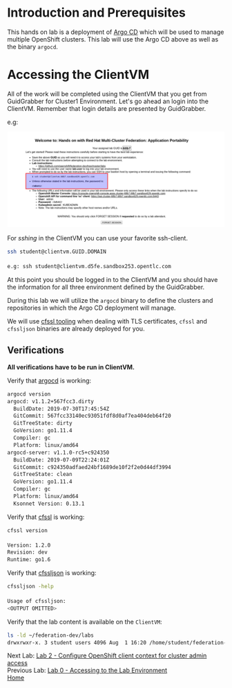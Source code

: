 <a id="markdown-introduction-and-prerequisites" name="introduction-and-prerequisites"></a>
# Introduction and Prerequisites

This hands on lab is a deployment of [Argo CD](https://github.com/argoproj/argo-cd) which will be used to manage multiple OpenShift
clusters. This lab will use the Argo CD above as well as the binary `argocd`.

<a id="markdown-accessing-the-clientvm" name="accessing-the-clientvm"></a>
# Accessing the ClientVM
All of the work will be completed using the ClientVM that you get from GuidGrabber for Cluster1 Environment. Let's go ahead an login into the ClientVM. Remember that login details are presented by GuidGrabber.

e.g:

![SSH Details GuidGrabber](assets/ssh-details-gg.png)

For *sshing* in the ClientVM you can use your favorite ssh-client.

~~~sh
ssh student@clientvm.GUID.DOMAIN

e.g: ssh student@clientvm.d5fe.sandbox253.opentlc.com
~~~

At this point you should be logged in to the ClientVM and you should have the information for all three environment defined by the GuidGrabber.

During this lab we will utilize the `argocd` binary to define the clusters and repositories in which the Argo CD deployment will manage. 

We will use [cfssl tooling](https://cfssl.org/) when dealing with TLS certificates, `cfssl` and `cfssljson` binaries are already deployed for you.

<a id="markdown-verifications" name="verifications"></a>
## Verifications

**All verifications have to be run in ClientVM.**

Verify that [argocd](https://github.com/argoproj/argo-cd/releases/download/v1.1.2/argocd-linux-amd64) is working:

~~~sh
argocd version
argocd: v1.1.2+567fcc3.dirty
  BuildDate: 2019-07-30T17:45:54Z
  GitCommit: 567fcc33140ec93051fdf8d0af7ea404deb64f20
  GitTreeState: dirty
  GoVersion: go1.11.4
  Compiler: gc
  Platform: linux/amd64
argocd-server: v1.1.0-rc5+c924350
  BuildDate: 2019-07-09T22:24:01Z
  GitCommit: c924350adfaed24bf1689de10f2f2e0d44df3994
  GitTreeState: clean
  GoVersion: go1.11.4
  Compiler: gc
  Platform: linux/amd64
  Ksonnet Version: 0.13.1
~~~

Verify that [cfssl](https://github.com/cloudflare/cfssl/blob/master/README.md#using-the-command-line-tool) is working:

~~~sh
cfssl version

Version: 1.2.0
Revision: dev
Runtime: go1.6
~~~

Verify that [cfssljson](https://github.com/cloudflare/cfssl/blob/master/README.md#using-the-command-line-tool) is working:

~~~sh
cfssljson -help

Usage of cfssljson:
<OUTPUT OMITTED>
~~~

Verify that the lab content is available on the `ClientVM`:

~~~sh
ls -ld ~/federation-dev/labs
drwxrwxr-x. 3 student users 4096 Aug  1 16:20 /home/student/federation-dev/labs/
~~~

Next Lab: [Lab 2 - Configure OpenShift client context for cluster admin access](./2.md)<br>
Previous Lab: [Lab 0 - Accessing to the Lab Environment](./intro.md)<br>
[Home](./README.md)

